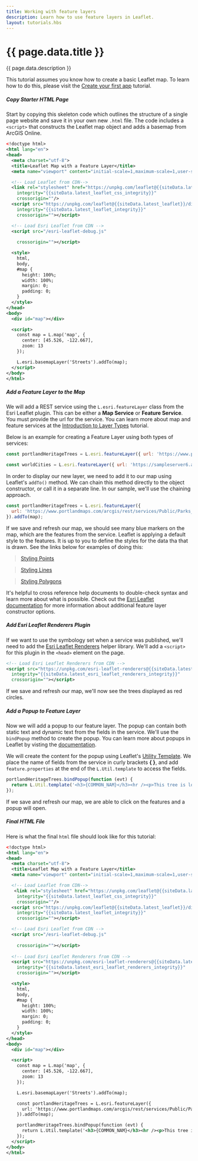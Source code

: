 ```yaml
---
title: Working with feature layers
description: Learn how to use feature layers in Leaflet.
layout: tutorials.hbs
---
```


# {{ page.data.title }}

{{ page.data.description }}

This tutorial assumes you know how to create a basic Leaflet map.  To learn how to do this, please visit the [Create your first app](https://esri.github.io/esri-leaflet/tutorials/create-your-first-app.html "Create your first app") tutorial.

##### Copy Starter HTML Page

Start by copying this skeleton code which outlines the structure of a single page website and save it in your own new `.html` file.  The code includes a `<script>` that constructs the Leaflet map object and adds a basemap from ArcGIS Online.

```xml
<!doctype html>
<html lang="en">
<head>  
  <meta charset="utf-8">
  <title>Leaflet Map with a Feature Layer</title>  
  <meta name="viewport" content="initial-scale=1,maximum-scale=1,user-scalable=no" />

  <!-- Load Leaflet from CDN-->
  <link rel="stylesheet" href="https://unpkg.com/leaflet@{{siteData.latest_leaflet}}/dist/leaflet.css"
    integrity="{{siteData.latest_leaflet_css_integrity}}"
    crossorigin=""/>
  <script src="https://unpkg.com/leaflet@{{siteData.latest_leaflet}}/dist/leaflet.js"
    integrity="{{siteData.latest_leaflet_integrity}}"
    crossorigin=""></script>  

  <!-- Load Esri Leaflet from CDN -->
  <script src="/esri-leaflet-debug.js"
    
    crossorigin=""></script>

  <style>
    html,
    body,
    #map {
      height: 100%;
      width: 100%;
      margin: 0;
      padding: 0;
    }
  </style>
</head>
<body>
  <div id="map"></div>

  <script>
    const map = L.map('map', {
      center: [45.526, -122.667],
      zoom: 13
    });

    L.esri.basemapLayer('Streets').addTo(map);
  </script>
</body>
</html>
```

##### Add a Feature Layer to the Map

We will add a REST service using the `L.esri.featureLayer` class from the Esri Leaflet plugin.  This can be either a **Map Service** or **Feature Service**.  You must provide the url for the service.  You can learn more about map and feature services at the [Introduction to Layer Types](https://esri.github.io/esri-leaflet/tutorials/introduction-to-layer-types.html "Introduction to Layer Types Tutorial") tutorial.

Below is an example for creating a Feature Layer using both types of services:

```js
const portlandHeritageTrees = L.esri.featureLayer({ url: 'https://www.portlandmaps.com/arcgis/rest/services/Public/Parks_Misc/MapServer/21/' });

const worldCities = L.esri.featureLayer({ url: 'https://sampleserver6.arcgisonline.com/arcgis/rest/services/SampleWorldCities/MapServer/0' });
```

In order to display our new layer, we need to add it to our map using Leaflet's `addTo()` method.  We can chain this method directly to the object constructor, or call it in a separate line.  In our sample, we'll use the chaining approach.

```js
const portlandHeritageTrees = L.esri.featureLayer({
  url: 'https://www.portlandmaps.com/arcgis/rest/services/Public/Parks_Misc/MapServer/21/'
}).addTo(map);
```

If we save and refresh our map, we should see many blue markers on the map, which are the features from the service.  Leaflet is applying a default style to the features.  It is up to you to define the styles for the data tha that is drawn. See the links below for examples of doing this:

> [Styling Points](https://esri.github.io/esri-leaflet/examples/styling-feature-layer-points.html "Styling Points Feature Layer")

> [Styling Lines](https://esri.github.io/esri-leaflet/examples/styling-feature-layer-polylines.html "Styling Lines Feature Layer")

> [Styling Polygons](https://esri.github.io/esri-leaflet/examples/styling-feature-layer-polygons.html "Styling Polygon Feature Layer")


It's helpful to cross reference help documents to double-check syntax and learn more about what is possible.  Check out the [Esri Leaflet documentation](https://esri.github.io/esri-leaflet/api-reference/layers/feature-layer.html "Esri Feature Layer") for more information about additional feature layer constructor options.

##### Add Esri Leaflet Renderers Plugin

If we want to use the symbology set when a service was published, we'll need to add the [Esri Leaflet Renderers](https://github.com/Esri/esri-leaflet-renderers "Esri Leaflet Renderers") helper library.  We'll add a `<script>` for this plugin in the `<head>` element on the page.

```xml
<!-- Load Esri Leaflet Renderers from CDN -->
<script src="https://unpkg.com/esri-leaflet-renderers@{{siteData.latest_esri_leaflet_renderers}}/dist/esri-leaflet-renderers.js"
  integrity="{{siteData.latest_esri_leaflet_renderers_integrity}}"
  crossorigin=""></script>
```  

If we save and refresh our map, we'll now see the trees displayed as red circles.  

##### Add a Popup to Feature Layer

Now we will add a popup to our feature layer.  The popup can contain both static text and dynamic text from the fields in the service.  We'll use the `bindPopup` method to create the popup.  You can learn more about popups in Leaflet by visting the [documentation](https://leafletjs.com/reference.html#popup "Leaflet Popup Documentation").

We will create the content for the popup using Leaflet's [Utility Template](https://leafletjs.com/reference.html#util-template 'Leaflet Utility Template').  We place the name of fields from the service in  curly brackets **{ }**, and add `feature.properties` at the end of the `L.Util.template` to access the fields.

```js
portlandHeritageTrees.bindPopup(function (evt) {
  return L.Util.template('<h3>{COMMON_NAM}</h3><hr /><p>This tree is located at {ADDRESS} and its scientific name is {SCIENTIFIC}.', evt.feature.properties);
});
```

If we save and refresh our map, we are able to click on the features and a popup will open.

##### Final HTML File

Here is what the final `html` file should look like for this tutorial:

```xml
<!doctype html>
<html lang="en">
<head>
  <meta charset="utf-8">
  <title>Leaflet Map with a Feature Layer</title>  
  <meta name="viewport" content="initial-scale=1,maximum-scale=1,user-scalable=no" />

  <!-- Load Leaflet from CDN-->
   <link rel="stylesheet" href="https://unpkg.com/leaflet@{{siteData.latest_leaflet}}/dist/leaflet.css"
    integrity="{{siteData.latest_leaflet_css_integrity}}"
    crossorigin=""/>
  <script src="https://unpkg.com/leaflet@{{siteData.latest_leaflet}}/dist/leaflet.js"
    integrity="{{siteData.latest_leaflet_integrity}}"
    crossorigin=""></script>  

  <!-- Load Esri Leaflet from CDN -->
  <script src="/esri-leaflet-debug.js"
    
    crossorigin=""></script>
  
  <!-- Load Esri Leaflet Renderers from CDN -->
  <script src="https://unpkg.com/esri-leaflet-renderers@{{siteData.latest_esri_leaflet_renderers}}/dist/esri-leaflet-renderers.js"
    integrity="{{siteData.latest_esri_leaflet_renderers_integrity}}"
    crossorigin=""></script>

  <style>
    html,
    body,
    #map {
      height: 100%;
      width: 100%;
      margin: 0;
      padding: 0;
    }
  </style>
</head>
<body>
  <div id="map"></div>

  <script>
    const map = L.map('map', {
      center: [45.526, -122.667],
      zoom: 13
    });

    L.esri.basemapLayer('Streets').addTo(map);

    const portlandHeritageTrees = L.esri.featureLayer({
      url: 'https://www.portlandmaps.com/arcgis/rest/services/Public/Parks_Misc/MapServer/21/'
    }).addTo(map);

    portlandHeritageTrees.bindPopup(function (evt) {
      return L.Util.template('<h3>{COMMON_NAM}</h3><hr /><p>This tree is located at {ADDRESS} and its scientific name is {SCIENTIFIC}.', evt.feature.properties);
    });
  </script>
</body>
</html>
```
